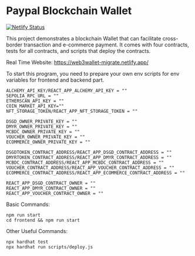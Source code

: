 # Paypal Blockchain Wallet

[![Netlify Status](https://api.netlify.com/api/v1/badges/c91f8479-72fb-4672-ae13-2b20c2565652/deploy-status)](https://app.netlify.com/sites/web3wallet-migrate-api/deploys)

This project demonstrates a blockchain Wallet that can facilitate cross-border transaction and e-commerce payment. It comes with four contracts, tests for all contracts, and scripts that deploy the contracts.

Real Time Website: https://web3wallet-migrate.netlify.app/

To start this program, you need to prepare your own env scripts for env variables for frontend and backend part.

```
ALCHEMY_API_KEY/REACT_APP_ALCHEMY_API_KEY = ""
SEPOLIA_RPC_URL = ""
ETHERSCAN_API_KEY = ""
COIN_MARKET_API_KEY=""
NFT_STORAGE_TOKEN/REACT_APP_NFT_STORAGE_TOKEN = ""

DSGD_OWNER_PRIVATE_KEY = ""
DMYR_OWNER_PRIVATE_KEY = ""
MCBDC_OWNER_PRIVATE_KEY = ""
VOUCHER_OWNER_PRIVATE_KEY = ""
ECOMMERCE_OWNER_PRIVATE_KEY = ""

DSGDTOKEN_CONTRACT_ADDRESS/REACT_APP_DSGD_CONTRACT_ADDRESS = ""
DMYRTOKEN_CONTRACT_ADDRESS/REACT_APP_DMYR_CONTRACT_ADDRESS = ""
MCBDC_CONTRACT_ADDRESS/REACT_APP_MCBDC_CONTRACT_ADDRESS = ""
VOUCHER_CONTRACT_ADDRESS/REACT_APP_VOUCHER_CONTRACT_ADDRESS = ""
ECOMMERCE_CONTRACT_ADDRESS/REACT_APP_ECOMMERCE_CONTRACT_ADDRESS = ""

REACT_APP_DSGD_CONTRACT_OWNER = ""
REACT_APP_DMYR_CONTRACT_OWNER = ""
REACT_APP_VOUCHER_CONTRACT_OWNER = ""

```
Basic Commands:

```shell
npm run start
cd frontend && npm run start
```
Other Useful Commands:
```shell
npx hardhat test
npx hardhat run scripts/deploy.js
```
